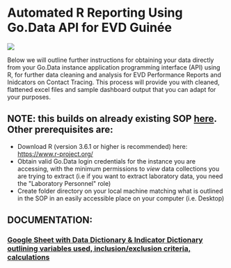 # Automated R Reporting Using Go.Data API for EVD Guinée

![](https://github.com/WorldHealthOrganization/godata/blob/master/docs/assets/R_reporting_workflow.PNG)

Below we will outline further instructions for obtaining your data directly from your Go.Data instance application programming interface (API) using R, for further data cleaning and analysis for EVD Performance Reports and Inidcators on Contact Tracing. 
This process will provide you with cleaned, flattened excel files and sample dashboard output that you can adapt for your purposes. 

## NOTE: this builds on already existing SOP [here](https://github.com/WorldHealthOrganization/godata/blob/master/analytics/r-reporting/README.md). Other prerequisites are:
- Download R (version 3.6.1 or higher is recommended) here: https://www.r-project.org/
- Obtain valid Go.Data login credentials for the instance you are accessing, with the minimum permissions to _view_ data collections you are trying to extract (i.e if you want to extract laboratory data, you need the "Laboratory Personnel" role)
- Create folder directory on your local machine matching what is outlined in the SOP in an easily accessible place on your computer (i.e. Desktop)

## DOCUMENTATION:

### [Google Sheet with Data Dictionary & Indicator Dictionary outlining variables used, inclusion/exclusion criteria, calculations](https://docs.google.com/spreadsheets/d/1lZzfBUtMRwSVTs6IZpLxPBk0UMVXPWhAPFXRgwr11mo/edit#gid=1896084498)
